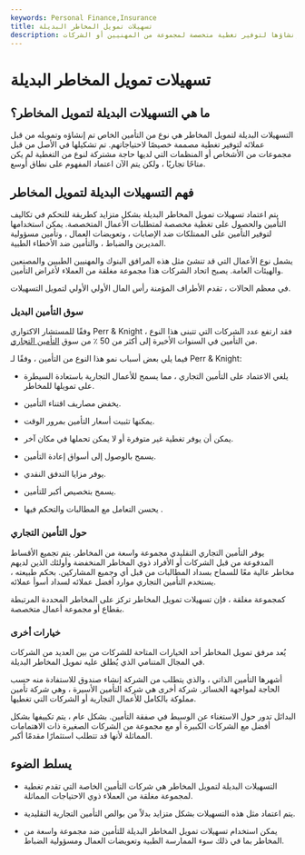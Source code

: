 ```yaml
---
keywords: Personal Finance,Insurance
title: تسهيلات تمويل المخاطر البديلة
description: التسهيلات البديلة لتمويل المخاطر هي خطط تأمين خاصة تم إنشاؤها لتوفير تغطية متخصصة لمجموعة من المهنيين أو الشركات.
---
```


# تسهيلات تمويل المخاطر البديلة
## ما هي التسهيلات البديلة لتمويل المخاطر؟

التسهيلات البديلة لتمويل المخاطر هي نوع من التأمين الخاص تم إنشاؤه وتمويله من قبل عملائه لتوفير تغطية مصممة خصيصًا لاحتياجاتهم. تم تشكيلها في الأصل من قبل مجموعات من الأشخاص أو المنظمات التي لديها حاجة مشتركة لنوع من التغطية لم يكن متاحًا تجاريًا ، ولكن يتم الآن اعتماد المفهوم على نطاق أوسع.

## فهم التسهيلات البديلة لتمويل المخاطر

يتم اعتماد تسهيلات تمويل المخاطر البديلة بشكل متزايد كطريقة للتحكم في تكاليف التأمين والحصول على تغطية مخصصة لمتطلبات الأعمال المتخصصة. يمكن استخدامها لتوفير التأمين على الممتلكات ضد الإصابات ، وتعويضات العمال ، وتأمين مسؤولية المديرين والضباط ، والتأمين ضد الأخطاء الطبية.

يشمل نوع الأعمال التي قد تنشئ مثل هذه المرافق البنوك والمهنيين الطبيين والمصنعين والهيئات العامة. يصبح اتحاد الشركات هذا مجموعة مغلقة من العملاء لأغراض التأمين.

في معظم الحالات ، تقدم الأطراف المؤمنة رأس المال الأولي الأولي لتمويل التسهيلات.

### سوق التأمين البديل

وفقًا للمستشار الاكتواري Perr & Knight ، فقد ارتفع عدد الشركات التي تتبنى هذا النوع من التأمين في السنوات الأخيرة إلى أكثر من 50 ٪ من سوق [التأمين التجاري](/commercial-insurance-lines).

فيما يلي بعض أسباب نمو هذا النوع من التأمين ، وفقًا لـ Perr & Knight:

- يلغي الاعتماد على التأمين التجاري ، مما يسمح للأعمال التجارية باستعادة السيطرة على تمويلها للمخاطر.

- يخفض مصاريف اقتناء التأمين.

- يمكنها تثبيت أسعار التأمين بمرور الوقت.

- يمكن أن يوفر تغطية غير متوفرة أو لا يمكن تحملها في مكان آخر.

- يسمح بالوصول إلى أسواق إعادة التأمين.

- يوفر مزايا التدفق النقدي.

- يسمح بتخصيص أكبر للتأمين.

- يحسن التعامل مع المطالبات والتحكم فيها .

### حول التأمين التجاري

يوفر التأمين التجاري التقليدي مجموعة واسعة من المخاطر. يتم تجميع الأقساط المدفوعة من قبل الشركات أو الأفراد ذوي المخاطر المنخفضة وأولئك الذين لديهم مخاطر عالية معًا للسماح بسداد المطالبات من قبل أي وجميع المشاركين. بحكم طبيعته ، يستخدم التأمين التجاري موارد أفضل عملائه لسداد أسوأ عملائه.

كمجموعة مغلقة ، فإن تسهيلات تمويل المخاطر تركز على المخاطر المحددة المرتبطة بقطاع أو مجموعة أعمال متخصصة.

### خيارات أخرى

يُعد مرفق تمويل المخاطر أحد الخيارات المتاحة للشركات من بين العديد من الشركات في المجال المتنامي الذي يُطلق عليه تمويل المخاطر البديلة.

أشهرها التأمين الذاتي ، والذي يتطلب من الشركة إنشاء صندوق للاستفادة منه حسب الحاجة لمواجهة الخسائر. شركة أخرى هي شركة التأمين الأسيرة ، وهي شركة تأمين مملوكة بالكامل للأعمال التجارية أو الشركات التي تغطيها.

البدائل تدور حول الاستغناء عن الوسيط في صفقة التأمين. بشكل عام ، يتم تكييفها بشكل أفضل مع الشركات الكبيرة أو مع مجموعة من الشركات الصغيرة ذات الاهتمامات المماثلة لأنها قد تتطلب استثمارًا مقدمًا أكبر.

## يسلط الضوء

- التسهيلات البديلة لتمويل المخاطر هي شركات التأمين الخاصة التي تقدم تغطية لمجموعة مغلقة من العملاء ذوي الاحتياجات المماثلة.

- يتم اعتماد مثل هذه التسهيلات بشكل متزايد بدلاً من بوالص التأمين التجارية التقليدية.

- يمكن استخدام تسهيلات تمويل المخاطر البديلة للتأمين ضد مجموعة واسعة من المخاطر بما في ذلك سوء الممارسة الطبية وتعويضات العمال ومسؤولية الضباط.

